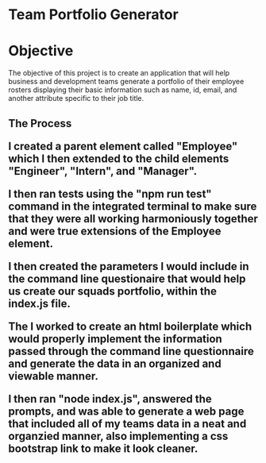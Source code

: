 # Team Portfolio Generator

<h1>Objective</h1>
<p>The objective of this project is to create an application that will help business and development teams generate a portfolio
of their employee rosters displaying their basic information such as name, id, email, and another attribute specific to their job title.</p>

<h2>The Process</p>
<p>
I created a parent element called "Employee" which I then extended to the child elements "Engineer", "Intern", and "Manager".

I then ran tests using the "npm run test" command in the integrated terminal to make sure that they were all working harmoniously together and were true extensions of the Employee element.

I then created the parameters I would include in the command line questionaire that would help us create our squads portfolio, within the index.js file.

The I worked to create an html boilerplate which would properly implement the information passed through the command line questionnaire and generate the data in an organized and viewable manner.

I then ran "node index.js", answered the prompts, and was able to generate a web page that included all of my teams data in a neat and organzied manner, also implementing a css bootstrap link to make it look cleaner.</p>
